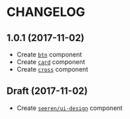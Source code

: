 # CHANGELOG

## 1.0.1 (2017-11-02)
- Create [`btn`](https://github.com/seeren/ui-design/tree/master/sass/btn) component
- Create [`card`](https://github.com/seeren/ui-design/tree/master/sass/card) component
- Create [`cross`](https://github.com/seeren/ui-design/tree/master/sass/cross) component

## Draft (2017-11-02)
- Create [`seeren/ui-design`](https://github.com/seeren/seeren) component